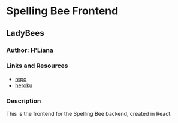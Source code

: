 Spelling Bee Frontend
==============================================

## LadyBees

### Author: H'Liana

### Links and Resources
* [repo](https://github.com/react-spelling-bee/spellingbee-frontend)
* [heroku](https://spellingbeeapp.herokuapp.com/)

### Description
This is the frontend for the Spelling Bee backend, created in React.
